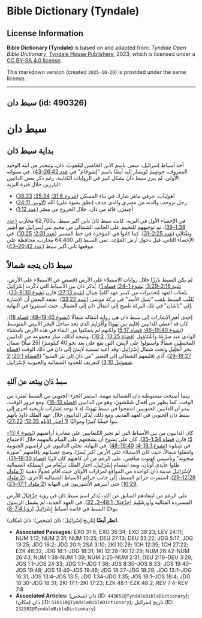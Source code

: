 # Bible Dictionary (Tyndale)

## License Information

**Bible Dictionary (Tyndale)** is based on and adapted from: _Tyndale Open Bible Dictionary_, [Tyndale House Publishers](https://tyndaleopenresources.com/), 2023, which is licensed under a [CC BY-SA 4.0 license](https://creativecommons.org/licenses/by-sa/4.0/legalcode.en).

This markdown version (created `2025-10-20`) is provided under the same license.



--------------------------------

## سبط دان (id: 490326)

سبط دان
=======

بداية سبط دَان
--------------

أحد أسباط إسرائيل، سمي باسم الابن الخامس ليَعْقوبَ، دَان، وتنحدر من ابنه الوحيد المعروف، حوشِيمَ (ويشار إليه أيضًا باسم "لِشوحَامَ" في [عدد 26:42–43](https://ref.ly/Num26:42-Num26:43)). في سنواته الأولى، لم يبرز سبط دَانَ بشكل كبير في الروايات الكتابية، رغم ذكر بعض الدانيين البارزين خلال فترة البرية:

* أهولِيآبَ، حرفي ماهر شارك في بناء المسكن ([خروج 31:6؛](https://ref.ly/Exod31:6) [35:34؛](https://ref.ly/Exod35:34) [38:23](https://ref.ly/Exod38:23))
* رجل تزوجت والدته من مصري والذي جدف (نطق بسوء على) ٱللهِ ([لاويين 24:11](https://ref.ly/Lev24:11))
* أَخِيعَزَر، قائد من دَان، خلال الخروج من مِصْر ([عدد 1:12](https://ref.ly/Num1:12))

في الإحصاء الأول في البرية، كانت سبط دَانَ ثاني أكبر سبط، بـ62,700 محارب ([عدد 1:38–39](https://ref.ly/Num1:38-Num1:39)). تم توجيههم للتخييم على الجانب الشمالي من مخيم بني إسرائيل مع أَشِير ونَفْتَالِي ([عدد 2:25–31](https://ref.ly/Num2:25-Num2:31)). كما كانوا في المؤخرة في خط المسير ([عدد 2:31؛](https://ref.ly/Num2:31) [10:25](https://ref.ly/Num10:25)). في الإحصاء الثاني، قبل دخول أرض المَوْعِد، نمى السبط إلى 64,400 محارب، محافظة على موقعها ثاني أكبر سيط ([عدد 26:42–43](https://ref.ly/Num26:42-Num26:43)).

سبط دَان يتجه شمالاً
--------------------

لم يكن السبط بارزًا خلال روايات الاستيلاء على الأرض (قصص عن الاستيلاء على الأرض، [تثنية 2:16–3:29؛](https://ref.ly/Deut2:16-Deut3:29) [يَشوع 1–24؛](https://ref.ly/Josh1:1-Josh24:33) [قضاة 1](https://ref.ly/Judg1:1-Judg1:36)). يُذكر دَانَ بين الأسباط التي ذكّرت إِسْرَائِيلَ بلعنات العهد (تحذيرات من كسر عهد ٱللهِ) عِيبَال ([تثنية 27:13؛](https://ref.ly/Deut27:13) قارن [يَشوع 8:30–33](https://ref.ly/Josh8:30-Josh8:33)). يُلقَّب السبط بلقب "شبل الأسد" في بركة موسَى ([تثنية 33:22](https://ref.ly/Deut33:22)). يعتقد البعض أن الإشارة إلى "بَاشَان" في تلك البركة تلميح إلى انتقال دَان إلى الشمال، حيث استقروا في النهاية.

إحدى أهم الإشارات إلى سبط دَان هي رواية انتقاله شمالًا ([يَشوع 19:40–48؛](https://ref.ly/Josh19:40-Josh19:48) [قضاة 18](https://ref.ly/Judg18:1-Judg18:31)). كان قد أُعطي للدانيين إقليم بين يَهوذَا وأَفْرَايِمَ الذي يحد ساحل البحر الأبيض المتوسط ([يَشوع 19:40–46؛](https://ref.ly/Josh19:40-Josh19:46) [قضاة 5:17](https://ref.ly/Judg5:17)) ولكنهم لم يتمكنوا من البقاء في هذه الأرض باستثناء الوادي عند صرْعَةَ وأَشْتَاؤول ([قضاة 13:25](https://ref.ly/Judg13:25); [18:2](https://ref.ly/Judg18:2)). ونتيجة لذلك، سار مجموعة من الدانيين المحبطين شمالًا واستولوا على لَايِشَ، التي تقع على بعد نحو 40 كيلومترًا (25 ميلًا) شمال بحر ٱلْجَلِيلِ وتحت شمال إِسْرَائِيل. وقد أُعيد تسمية لَايِشَ إلى دَانَ في ذلك الوقت ([قضاة 18:27–29](https://ref.ly/Judg18:27-Judg18:29)). أدى إقليمهم الشمالي إلى التعبير "من دَانَ إلى بئر السبع" ([القضاة 20:1؛](https://ref.ly/Judg20:1) [2 صَموئِيلَ 3:10](https://ref.ly/2Sam3:10)) كتعريف للحدود الشمالية والجنوبية لإِسْرَائِيل.

سبط دَان يبتعد عن ٱللهِ
-----------------------

بينما أصبحت مستوطنة دان الشمالية مهمة، استمر الجزء الجنوبي من السبط لفترة من الوقت، كما يظهر من أفعال شَمْشونَ، وهو من الدانيين ([قضاة 13–16](https://ref.ly/Judg13:1-Judg16:31)). ومع مرور الوقت، يبدو أن الدانيين الجنوبيين اندمجوا في سبط يَهوذَا، إذ لا توجد إشارات تاريخية أخرى إلى سبط دان الجنوبي في العهد القديم. ومع ذلك، يُذكر الدانيون خلال عهد الملك دَاودَ بأنهم بنوا جيشًا كبيرًا ومواليًا ([1 أخبار الأيام 12:35؛](https://ref.ly/1Chr12:35) [27:22](https://ref.ly/1Chr27:22)).

كان الدانيون من بين الأسباط التي لم تجبر الكنعانيين على مغادرة أراضيهم ([يَشوع 13:4–5؛](https://ref.ly/Josh13:4-Josh13:5) قارن [قضاة 1:34–35](https://ref.ly/Judg1:34-Judg1:35)). كان على يَشوع أن يشجعهم على القيام بالمهمة خلال الاجتماع في شِيلوهَ ([يَشوع 18:1–4؛](https://ref.ly/Josh18:1-Josh18:4) [19:40–48](https://ref.ly/Josh19:40-Josh19:48)). في النهاية، تخلى الدانيون عن أراضيهم الجنوبية وانتقلوا شمالاً، حيث كان الاستيلاء على الأرض أكثر يُسرًا. وضح عصيانهم بإقامتهم "صورة منحوتة" وتأسيس كهنوت منافس، على الرغم من أن كاهنهم كان لاويًا ([قضاة 18:30–31](https://ref.ly/Judg18:30-Judg18:31)). ظلوا عابدي أوثان، وبعد انقسام إِسْرَائِيلَ، اختار الملك يَربْعَام من المملكة الشمالية لإِسْرَائِيلَ مدينة دَانَ كواحدة من المواقع لمزارات الأوثان حيث أقام عجولًا ذهبية ([1 ملوك 12:28–29](https://ref.ly/1Kgs12:28-1Kgs12:29)). استمرت جرائم السبط، إلى جانب جرائم الأسباط الشمالية الأخرى، ([2 ملوك 10:29](https://ref.ly/2Kgs10:29)) حتى أسرهم الأشوريون في النهاية ([2 ملوك 17:1–23](https://ref.ly/2Kgs17:1-2Kgs17:23)).

على الرغم من ابتعادهم السابق عن ٱللهِ، يُذكر اسم سبط دَان في رؤية حِزْقِيَالَ للأرض المستردة المثالية وأورشَلِيمَ ([حِزْقِيَالَ 48:1](https://ref.ly/Ezek48:1-Ezek48:2,Ezek48:32)[–](https://ref.ly/Ezek48:1-Ezek48:2)[2، 32](https://ref.ly/Ezek48:1-Ezek48:2,Ezek48:32)). في العهد الجديد، لم يشمل الرسول يوحَنَّا السبط في قائمة أسباط إِسْرَائِيلَ ([رؤيا 7:4–8](https://ref.ly/Rev7:4-Rev7:8)).

**انظر أيضًا** إتاريخ إسْرَائِيلَ؛ دَانَ (شخص)؛ دَانَ (مكان).

* **Associated Passages:** EXO 31:6; EXO 35:34; EXO 38:23; LEV 24:11; NUM 1:12; NUM 2:31; NUM 10:25; DEU 27:13; DEU 33:22; JDG 5:17; JDG 13:25; JDG 18:2; JDG 20:1; 2SA 3:10; 2KI 10:29; 1CH 12:35; 1CH 27:22; EZK 48:32; JDG 18:1–JDG 18:31; 1KI 12:28–1KI 12:29; NUM 26:42–NUM 26:43; NUM 1:38–NUM 1:39; NUM 2:25–NUM 2:31; DEU 2:16–DEU 3:29; JOS 1:1–JOS 24:33; JDG 1:1–JDG 1:36; JOS 8:30–JOS 8:33; JOS 19:40–JOS 19:48; JOS 19:40–JOS 19:46; JDG 18:27–JDG 18:29; JDG 13:1–JDG 16:31; JOS 13:4–JOS 13:5; JDG 1:34–JDG 1:35; JOS 18:1–JOS 18:4; JDG 18:30–JDG 18:31; 2KI 17:1–2KI 17:23; EZK 48:1–EZK 48:2; REV 7:4–REV 7:8
* **Associated Articles:** دَان (شخص) (ID: `443652@TyndaleBibleDictionary`); دَان (مكان) (ID: `510110@TyndaleBibleDictionary`); تاريخ إسرائيل (ID: `232582@TyndaleBibleDictionary`)

